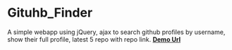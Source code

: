 # Gituhb_Finder
A simple webapp using jQuery, ajax to search github profiles by username, show their full profile, latest 5 repo with repo link. **[Demo Url](https://mittalprince.github.io/Github_Finder/)** 
